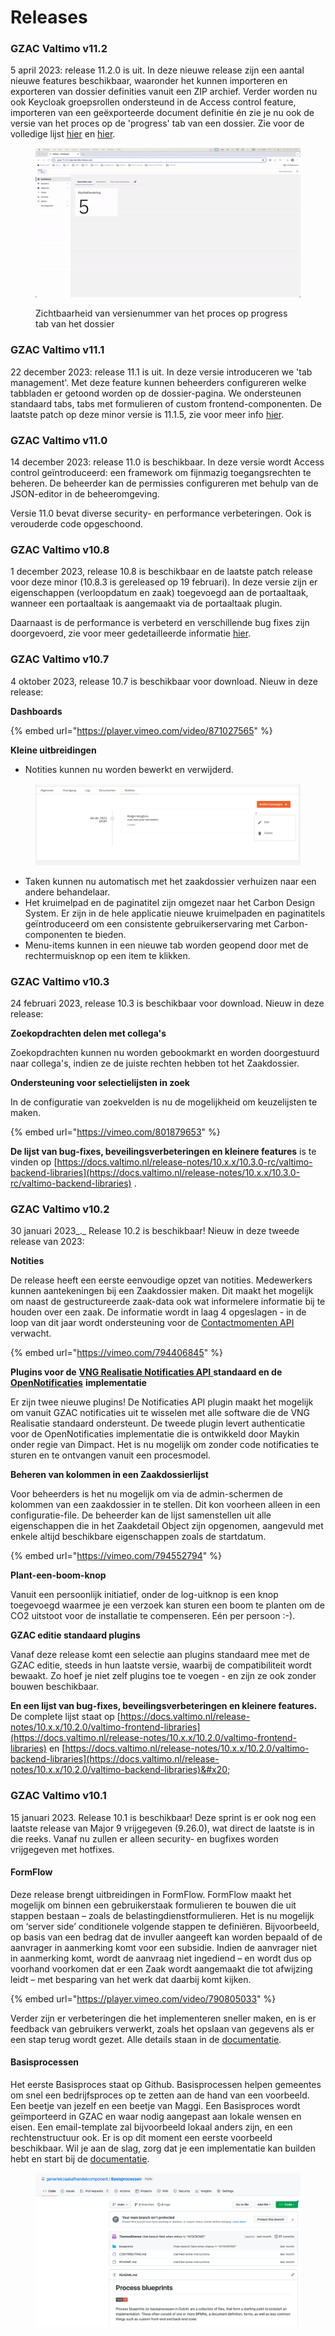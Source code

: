 # Releases

### GZAC Valtimo v11.2

5 april 2023: release 11.2.0 is uit. In deze nieuwe release zijn een aantal nieuwe features beschikbaar, waaronder het kunnen importeren en exporteren van dossier definities vanuit een ZIP archief. Verder worden nu ook Keycloak groepsrollen ondersteund in de Access control feature, importeren van een geëxporteerde document definitie én zie je nu ook de versie van het proces op de 'progress' tab van een dossier. Zie voor de volledige lijst [hier](https://docs.valtimo.nl/release-notes/11.x.x/11.2.0/valtimo-backend-libraries) en [hier](https://docs.valtimo.nl/release-notes/11.x.x/11.2.0/valtimo-frontend-libraries).&#x20;

<figure><img src="../.gitbook/assets/2024-04-1812-06-47-ezgif.com-video-to-gif-converter (2).gif" alt=""><figcaption><p>Zichtbaarheid van versienummer van het proces op progress tab van het dossier</p></figcaption></figure>

### GZAC Valtimo v11.1

22 december 2023: release 11.1 is uit. In deze versie introduceren we 'tab management'. Met deze feature kunnen beheerders configureren welke tabbladen er getoond worden op de dossier-pagina. We ondersteunen standaard tabs, tabs met formulieren of custom frontend-componenten. De laatste patch op deze minor versie is 11.1.5, zie voor meer info [hier](https://docs.valtimo.nl/release-notes/11.x.x/11.1.5/valtimo-frontend-libraries).

### GZAC Valtimo v11.0

14 december 2023: release 11.0 is beschikbaar. In deze versie wordt Access control geïntroduceerd: een framework om fijnmazig toegangsrechten te beheren. De beheerder kan de permissies configureren met behulp van de JSON-editor in de beheeromgeving.

Versie 11.0 bevat diverse security- en performance verbeteringen. Ook is verouderde code opgeschoond.



### GZAC Valtimo v10.8

1 december 2023, release 10.8 is beschikbaar en de laatste patch release voor deze minor (10.8.3 is gereleased op 19 februari). In deze versie zijn er eigenschappen (verloopdatum en zaak) toegevoegd aan de portaaltaak, wanneer een portaaltaak is aangemaakt via de portaaltaak plugin.&#x20;

Daarnaast is de performance is verbeterd en verschillende bug fixes zijn doorgevoerd, zie voor meer gedetailleerde informatie [hier](https://docs.valtimo.nl/release-notes/10.x.x/10.8.0/valtimo-backend-libraries).&#x20;

### GZAC Valtimo v10.7

4 oktober 2023, release 10.7 is beschikbaar voor download. Nieuw in deze release:&#x20;

**Dashboards**

{% embed url="https://player.vimeo.com/video/871027565" %}

**Kleine uitbreidingen**

* Notities kunnen nu worden bewerkt en verwijderd.&#x20;

<figure><img src="../.gitbook/assets/Screenshot 2023-10-04 at 14.24.32.png" alt=""><figcaption></figcaption></figure>

* Taken kunnen nu automatisch met het zaakdossier verhuizen naar een andere behandelaar.&#x20;
* Het kruimelpad en de paginatitel zijn omgezet naar het Carbon Design System. Er zijn in de hele applicatie nieuwe kruimelpaden en paginatitels geïntroduceerd om een consistente gebruikerservaring met Carbon-componenten te bieden.&#x20;
* Menu-items kunnen in een nieuwe tab worden geopend door met de rechtermuisknop op een item te klikken.&#x20;

### GZAC Valtimo v10.3

24 februari 2023, release 10.3 is beschikbaar voor download. Nieuw in deze release:&#x20;

**Zoekopdrachten delen met collega's**

Zoekopdrachten kunnen nu worden gebookmarkt en worden doorgestuurd naar collega's, indien ze de juiste rechten hebben tot het Zaakdossier.&#x20;

**Ondersteuning voor selectielijsten in zoek**

In de configuratie van zoekvelden is nu de mogelijkheid om keuzelijsten te maken.&#x20;

{% embed url="https://vimeo.com/801879653" %}

**De lijst van bug-fixes, beveilingsverbeteringen en kleinere features** is te vinden op [https://docs.valtimo.nl/release-notes/10.x.x/10.3.0-rc/valtimo-backend-libraries](https://docs.valtimo.nl/release-notes/10.x.x/10.3.0-rc/valtimo-backend-libraries) .&#x20;

### GZAC Valtimo v10.2

30 januari 2023_._ Release 10.2 is beschikbaar! Nieuw in deze tweede release van 2023:

**Notities**

De release heeft een eerste eenvoudige opzet van notities. Medewerkers kunnen aantekeningen bij een Zaakdossier maken. Dit maakt het mogelijk om naast de gestructureerde zaak-data ook wat informelere informatie bij te houden over een zaak. De informatie wordt in laag 4 opgeslagen - in de loop van dit jaar wordt ondersteuning voor de [Contactmomenten API](https://vng-realisatie.github.io/gemma-zaken/standaard/contactmomenten/) verwacht.&#x20;

{% embed url="https://vimeo.com/794406845" %}

**Plugins voor de** [**VNG Realisatie Notificaties API** ](https://vng-realisatie.github.io/gemma-zaken/standaard/notificaties/index)**standaard en de** [**OpenNotificaties**](https://github.com/open-zaak/open-notificaties) **implementatie**&#x20;

Er zijn twee nieuwe plugins! De Notificaties API plugin maakt het mogelijk om vanuit GZAC notificaties uit te wisselen met alle software die de VNG Realisatie standaard ondersteunt. De tweede plugin levert authenticatie voor de OpenNotificaties implementatie die is ontwikkeld door Maykin onder regie van Dimpact. Het is nu mogelijk om zonder code notificaties te sturen en te ontvangen vanuit een procesmodel.&#x20;

**Beheren van kolommen in een Zaakdossierlijst**

Voor beheerders is het nu mogelijk om via de admin-schermen de kolommen van een zaakdossier in te stellen. Dit kon voorheen alleen in een configuratie-file. De beheerder kan de lijst samenstellen uit alle eigenschappen die in het Zaakdetail Object zijn opgenomen, aangevuld met enkele altijd beschikbare eigenschappen zoals de startdatum.&#x20;

{% embed url="https://vimeo.com/794552794" %}

**Plant-een-boom-knop**

Vanuit een persoonlijk initiatief, onder de log-uitknop is een knop toegevoegd waarmee je een verzoek kan sturen een boom te planten om de CO2 uitstoot voor de installatie te compenseren. Eén per persoon :-).&#x20;

**GZAC editie standaard plugins**

Vanaf deze release komt een selectie aan plugins standaard mee met de GZAC editie, steeds in hun laatste versie, waarbij de compatibiliteit wordt bewaakt. Zo hoef je niet zelf plugins toe te voegen - en zijn ze ook zonder bouwen beschikbaar.

**En een lijst van bug-fixes, beveilingsverbeteringen en kleinere features.** De complete lijst staat op [https://docs.valtimo.nl/release-notes/10.x.x/10.2.0/valtimo-frontend-libraries](https://docs.valtimo.nl/release-notes/10.x.x/10.2.0/valtimo-frontend-libraries) en [https://docs.valtimo.nl/release-notes/10.x.x/10.2.0/valtimo-backend-libraries](https://docs.valtimo.nl/release-notes/10.x.x/10.2.0/valtimo-backend-libraries)&#x20;

### GZAC Valtimo v10.1&#x20;

15 januari 2023. Release 10.1 is beschikbaar! Deze sprint is er ook nog een laatste release van Major 9 vrijgegeven (9.26.0), wat direct de laatste is in die reeks. Vanaf nu zullen er alleen security- en bugfixes worden vrijgegeven met hotfixes. &#x20;

#### FormFlow

Deze release brengt uitbreidingen in FormFlow. FormFlow maakt het mogelijk om binnen een gebruikerstaak formulieren te bouwen die uit stappen bestaan – zoals de belastingdienstformulieren. Het is nu mogelijk om ‘server side’ conditionele volgende stappen te definiëren. Bijvoorbeeld, op basis van een bedrag dat de invuller aangeeft kan worden bepaald of de aanvrager in aanmerking komt voor een subsidie. Indien de aanvrager niet in aanmerking komt, wordt de aanvraag niet ingediend – en wordt dus op voorhand voorkomen dat er een Zaak wordt aangemaakt die tot afwijzing leidt – met besparing van het werk dat daarbij komt kijken.&#x20;

{% embed url="https://player.vimeo.com/video/790805033" %}

Verder zijn er verbeteringen die het implementeren sneller maken, en is er feedback van gebruikers verwerkt, zoals het opslaan van gegevens als er een stap terug wordt gezet. Alle details staan in de [documentatie](https://docs.valtimo.nl/release-notes/10.x.x/10.1.0/valtimo-backend-libraries).&#x20;

#### Basisprocessen

Het eerste Basisproces staat op Github. Basisprocessen helpen gemeentes om snel een bedrijfsproces op te zetten aan de hand van een voorbeeld. Een beetje van jezelf en een beetje van Maggi. Een Basisproces wordt geïmporteerd in GZAC en waar nodig aangepast aan lokale wensen en eisen. Een email-template zal bijvoorbeeld lokaal anders zijn, en een rechtenstructuur ook. Er is op dit moment een eerste voorbeeld beschikbaar. Wil je aan de slag, zorg dat je een implementatie kan builden hebt en start bij de [documentatie](https://github.com/generiekzaakafhandelcomponent/Basisprocessen).

<figure><img src="../.gitbook/assets/Screenshot 2023-01-18 at 15.25.55.png" alt=""><figcaption></figcaption></figure>
